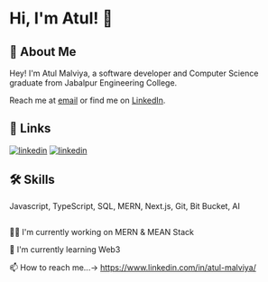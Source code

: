 # Hi, I'm Atul! 👋


## 🚀 About Me


Hey! I'm Atul Malviya, a software developer and Computer Science graduate from Jabalpur Engineering College.

Reach me at [email](mailto:atulmalviyawork@gmail.com) or find me on [LinkedIn](https://www.linkedin.com/in/atul-malviya/).


## 🔗 Links

[![linkedin](https://img.shields.io/badge/linkedin-0A66C2?style=for-the-badge&logo=linkedin&logoColor=white)](https://www.linkedin.com/in/atul-malviya/)
[![linkedin](https://img.shields.io/badge/Portfolio-grey?style=for-the-badge&logo=link)](https://portfolio.atmalviya.cloud/)



 
## 🛠 Skills
Javascript, TypeScript, SQL, MERN, Next.js, Git, Bit Bucket, AI


## 
👩‍💻 I'm currently working on MERN & MEAN Stack

🧠 I'm currently learning Web3

📫 How to reach me...-> https://www.linkedin.com/in/atul-malviya/

